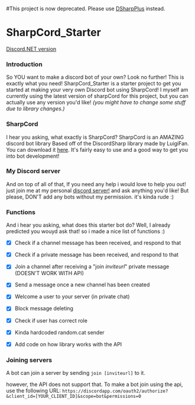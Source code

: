 #This project is now deprecated. Please use [DSharpPlus](https://github.com/NaamloosDT/DSharpPlus) instead.

# SharpCord_Starter
[Discord.NET version](https://github.com/NaamloosDT/Discord.NET_Starter)
### Introduction
So YOU want to make a discord bot of your own? Look no further! This is exactly what you need! SharpCord_Starter is a starter project to get you started at making your very own Discord bot using SharpCord! I myself am currently using the latest version of sharpCord for this project, but you can actually use any version you'd like! *(you might have to change some stuff due to library changes.)* 

### SharpCord
I hear you asking, what exactly is SharpCord? SharpCord is an AMAZING discord bot library Based off of the DiscordSharp library made by LuigiFan. You can download it [here](https://github.com/NaamloosDT/SharpCord). It's fairly easy to use and a good way to get you into bot development!

### My Discord server
And on top of all of that, If you need any help i would love to help you out! just join me at my personal [discord server!](https://discord.gg/0oZpaYcAjfvkDuE4) and ask anything you'd like! But please, DON'T add any bots without my permission. it's kinda rude :)

### Functions
And i hear you asking, what does this starter bot do? Well, I already predicted you wouyd ask that! so i made a nice list of functions :)

- [x] Check if a channel message has been received, and respond to that
- [x] Check if a private message has been received, and respond to that
- [x] Join a channel after receiving a "join *inviteurl*" private message (DOESN'T WORK WITH API)
- [x] Send a message once a new channel has been created
- [x] Welcome a user to your server (in private chat)
- [x] Block message deleting
- [x] Check if user has correct role
- [x] Kinda hardcoded random.cat sender
- [x] Add code on how library works with the API


### Joining servers
A bot can join a server by sending `join [inviteurl]` to it.

however, the API does not support that. To make a bot join using the api, use the following URL:
`https://discordapp.com/oauth2/authorize?&client_id=[YOUR_CLIENT_ID]&scope=bot&permissions=0`
